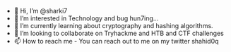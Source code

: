 - 👋 Hi, I’m @sharki7
- 👀 I’m interested in Technology and bug hun7ing...
- 🌱 I’m currently learning about cryptography and hashing algorithms.
- 💞️ I’m looking to collaborate on Tryhackme and HTB and CTF challenges
- 📫 How to reach me - You can reach out to me on my twitter shahid0q

